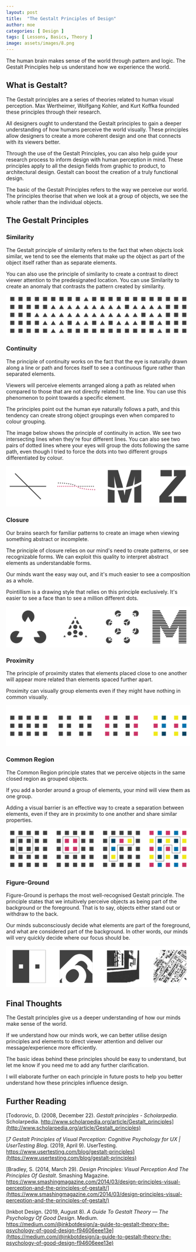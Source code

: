 ```yaml
---
layout: post
title:  "The Gestalt Principles of Design"
author: moe
categories: [ Design ]
tags: [ Lessons, Basics, Theory ]
image: assets/images/8.png
---
```

The human brain makes sense of the world through pattern and logic. The Gestalt Principles help us understand how we experience the world.

## What is Gestalt?

The Gestalt principles are a series of theories related to human visual perception. Max Wertheimer, Wolfgang Kohler, and Kurt Koffka founded these principles through their research.

All designers ought to understand the Gestalt principles to gain a deeper understanding of how humans perceive the world visually. These principles allow designers to create a more coherent design and one that connects with its viewers better.

Through the use of the Gestalt Principles, you can also help guide your research process to inform design with human perception in mind. These principles apply to all the design fields from graphic to product, to architectural design. Gestalt can boost the creation of a truly functional design.

The basic of the Gestalt Principles refers to the way we perceive our world. The principles theorise that when we look at a group of objects, we see the whole rather than the individual objects.

## The Gestalt Principles

### Similarity

The Gestalt principle of similarity refers to the fact that when objects look similar, we tend to see the elements that make up the object as part of the object itself rather than as separate elements.

You can also use the principle of similarity to create a contrast to direct viewer attention to the predesignated location. You can use Similarity to create an anomaly that contrasts the pattern created by similarity.

![Similarity can be used to group elements or create contrast to direct viewer attention](/assets/images/gestalt-principles/1.png "Similarity")

### Continuity

The principle of continuity works on the fact that the eye is naturally drawn along a line or path and forces itself to see a continuous figure rather than separated elements.

Viewers will perceive elements arranged along a path as related when compared to those that are not directly related to the line. You can use this phenomenon to point towards a specific element.

The principles point out the human eye naturally follows a path, and this tendency can create strong object groupings even when compared to colour grouping.

The image below shows the principle of continuity in action. We see two intersecting lines when they're four different lines. You can also see two pairs of dotted lines where your eyes will group the dots following the same path, even though I tried to force the dots into two different groups differentiated by colour.

![Continuity relies on the fact that an eye is naturally drawn along a path and forces itself to see a continous figure](/assets/images/gestalt-principles/2.png "Continuity")

### Closure

Our brains search for familiar patterns to create an image when viewing something abstract or incomplete.

The principle of closure relies on our mind's need to create patterns, or see recognizable forms. We can exploit this quality to interpret abstract elements as understandable forms.

Our minds want the easy way out, and it's much easier to see a composition as a whole.

Pointillism is a drawing style that relies on this principle exclusively. It's easier to see a face than to see a million different dots.

![Closure relies on the fact that our mind has a need to create recognizable forms and patterns](/assets/images/gestalt-principles/3.png "Closure")

### Proximity

The principle of proximity states that elements placed close to one another will appear more related than elements spaced further apart.

Proximity can visually group elements even if they might have nothing in common visually.

![Proximity relies on the fact that we will view items placed close to each other as more related than separated elements](/assets/images/gestalt-principles/4.png "Proximity")

### Common Region

The Common Region principle states that we perceive objects in the same closed region as grouped objects.

If you add a border around a group of elements, your mind will view them as one group.

Adding a visual barrier is an effective way to create a separation between elements, even if they are in proximity to one another and share similar properties.

![The Common Region principles relies on the fact that creating a visual barrier will always create a separation regardless of the surroundings of the elements](/assets/images/gestalt-principles/5.png "Common Region")

### Figure-Ground

Figure-Ground is perhaps the most well-recognised Gestalt principle. The principle states that we intuitively perceive objects as being part of the background or the foreground. That is to say, objects either stand out or withdraw to the back.

Our minds subconsciously decide what elements are part of the foreground, and what are considered part of the background. In other words, our minds will very quickly decide where our focus should be.

![The Figure-Ground principle plays on the fact that our minds will subconsciously decide what elements are part of the foreground and the background](/assets/images/gestalt-principles/6.png "Figure Ground")

## Final Thoughts

The Gestalt principles give us a deeper understanding of how our minds make sense of the world.

If we understand how our minds work, we can better utilise design principles and elements to direct viewer attention and deliver our message/experience more efficiently.

The basic ideas behind these principles should be easy to understand, but let me know if you need me to add any further clarification.

I will elaborate further on each principle in future posts to help you better understand how these principles influence design.

## Further Reading

[Todorovic, D. (2008, December 22). *Gestalt principles - Scholarpedia*. Scholarpedia. http://www.scholarpedia.org/article/Gestalt_principles](http://www.scholarpedia.org/article/Gestalt_principles)

[*7 Gestalt Principles of Visual Perception: Cognitive Psychology for UX | UserTesting Blog*. (2019, April 9). UserTesting. https://www.usertesting.com/blog/gestalt-principles](https://www.usertesting.com/blog/gestalt-principles)

[Bradley, S. (2014, March 29). *Design Principles: Visual Perception And The Principles Of Gestalt*. Smashing Magazine. https://www.smashingmagazine.com/2014/03/design-principles-visual-perception-and-the-principles-of-gestalt/](https://www.smashingmagazine.com/2014/03/design-principles-visual-perception-and-the-principles-of-gestalt/)

[Inkbot Design. (2019, August 8). *A Guide To Gestalt Theory — The Psychology Of Good Design*. Medium. https://medium.com/@inkbotdesign/a-guide-to-gestalt-theory-the-psychology-of-good-design-f94606eee13e](https://medium.com/@inkbotdesign/a-guide-to-gestalt-theory-the-psychology-of-good-design-f94606eee13e)
